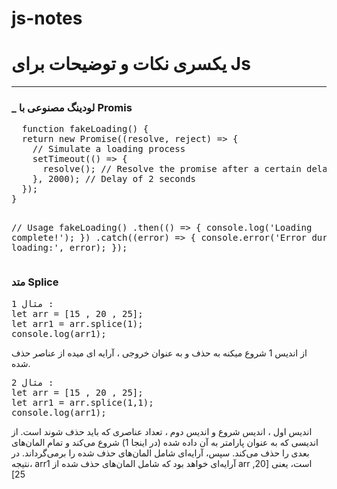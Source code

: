 # js-notes
<h1>یکسری نکات و توضیحات برای Js</h1>
<hr/>
<h3>_ لودینگ مصنوعی با Promis</h3>
<pre>
  function fakeLoading() {
  return new Promise((resolve, reject) => {
    // Simulate a loading process
    setTimeout(() => {
      resolve(); // Resolve the promise after a certain delay
    }, 2000); // Delay of 2 seconds
  });
}

// Usage
fakeLoading()
  .then(() => {
    console.log('Loading complete!');
  })
  .catch((error) => {
    console.error('Error during loading:', error);
  });
</pre>
</hr>
<h3>متد Splice</h3>
<pre>
مثال 1 : 
let arr = [15 , 20 , 25];
let arr1 = arr.splice(1);
console.log(arr1);
</pre>
<p>از اندیس 1 شروع میکنه به حذف و به عنوان خروجی ، آرایه ای میده از عناصر حذف شده.</p>
<pre>
مثال 2 : 
let arr = [15 , 20 , 25];
let arr1 = arr.splice(1,1);
console.log(arr1);
</pre>
<p>اندیس اول ، اندیس شروع و اندیس دوم ، تعداد عناصری که باید حذف شوند است. از اندیسی که به عنوان پارامتر به آن داده شده (در اینجا 1) شروع می‌کند و تمام المان‌های بعدی را حذف می‌کند. سپس، آرایه‌ای شامل المان‌های حذف شده را برمی‌گرداند. در نتیجه، arr1 آرایه‌ای خواهد بود که شامل المان‌های حذف شده از arr است، یعنی [20, 25]</p>
